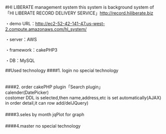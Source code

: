 #HI LIBERATE management system
this system is background system of 「HI LIBERATE RECORD DELIVERY SERVICE」<http://record.hiliberate.biz>

・demo URL：<http://ec2-52-42-141-47.us-west-2.compute.amazonaws.com/hl_system/>  

・server：AWS  

・framework：cakePHP3  

・DB：MySQL

##Used technology
####1. login
no special technology    
　  

####2. order
cakePHP plugin「Search plugin」  
calender(DatePicker)   
costomer DDL is selected,then name,address,etc is set automatically(AJAX)  
in order detail,it can row add/delJQuery)  
　  
####3.seles by month
jqPlot for graph  
　   
####4.master
no special technology    
		
